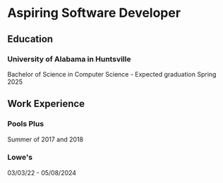 # Aspiring Software Developer

## Education
### University of Alabama in Huntsville
Bachelor of Science in Computer Science - Expected graduation Spring 2025

## Work Experience
### Pools Plus
Summer of 2017 and 2018
### Lowe's
03/03/22 - 05/08/2024

